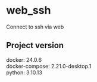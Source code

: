 # web_ssh
Connect to ssh via web

## Project version
docker: 24.0.6   
docker-compose: 2.21.0-desktop.1   
python: 3.10.13   
